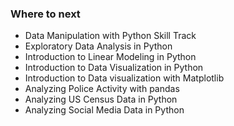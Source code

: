 ### Where to next

- Data Manipulation with Python Skill Track
- Exploratory Data Analysis in Python 
- Introduction to Linear Modeling in Python 
- Introduction to Data Visualization in Python 
- Introduction to Data visualization with Matplotlib 
- Analyzing Police Activity with pandas 
- Analyzing US Census Data in Python
- Analyzing Social Media Data in Python 